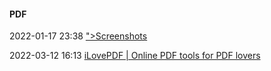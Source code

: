####  PDF

2022-01-17 23:38 [&quot;&gt;Screenshots](https://junrrein.github.io/pdfslicer/)

2022-03-12 16:13 [iLovePDF | Online PDF tools for PDF lovers](https://www.ilovepdf.com/)



